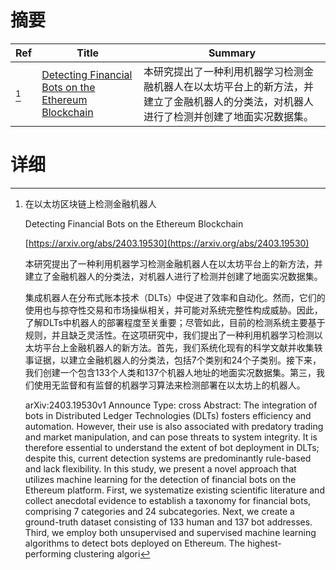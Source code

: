 # 摘要

| Ref | Title | Summary |
| --- | --- | --- |
| [^1] | [Detecting Financial Bots on the Ethereum Blockchain](https://arxiv.org/abs/2403.19530) | 本研究提出了一种利用机器学习检测金融机器人在以太坊平台上的新方法，并建立了金融机器人的分类法，对机器人进行了检测并创建了地面实况数据集。 |

# 详细

[^1]: 在以太坊区块链上检测金融机器人

    Detecting Financial Bots on the Ethereum Blockchain

    [https://arxiv.org/abs/2403.19530](https://arxiv.org/abs/2403.19530)

    本研究提出了一种利用机器学习检测金融机器人在以太坊平台上的新方法，并建立了金融机器人的分类法，对机器人进行了检测并创建了地面实况数据集。

    

    集成机器人在分布式账本技术（DLTs）中促进了效率和自动化。然而，它们的使用也与掠夺性交易和市场操纵相关，并可能对系统完整性构成威胁。因此，了解DLTs中机器人的部署程度至关重要；尽管如此，目前的检测系统主要基于规则，并且缺乏灵活性。在这项研究中，我们提出了一种利用机器学习检测以太坊平台上金融机器人的新方法。首先，我们系统化现有的科学文献并收集轶事证据，以建立金融机器人的分类法，包括7个类别和24个子类别。接下来，我们创建一个包含133个人类和137个机器人地址的地面实况数据集。第三，我们使用无监督和有监督的机器学习算法来检测部署在以太坊上的机器人。

    arXiv:2403.19530v1 Announce Type: cross  Abstract: The integration of bots in Distributed Ledger Technologies (DLTs) fosters efficiency and automation. However, their use is also associated with predatory trading and market manipulation, and can pose threats to system integrity. It is therefore essential to understand the extent of bot deployment in DLTs; despite this, current detection systems are predominantly rule-based and lack flexibility. In this study, we present a novel approach that utilizes machine learning for the detection of financial bots on the Ethereum platform. First, we systematize existing scientific literature and collect anecdotal evidence to establish a taxonomy for financial bots, comprising 7 categories and 24 subcategories. Next, we create a ground-truth dataset consisting of 133 human and 137 bot addresses. Third, we employ both unsupervised and supervised machine learning algorithms to detect bots deployed on Ethereum. The highest-performing clustering algori
    


